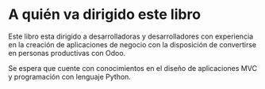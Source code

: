 A quién va dirigido este libro
==========

Este libro esta dirigido a desarrolladoras y desarrolladores con experiencia en la creación de aplicaciones de negocio con la disposición de convertirse en personas productivas con Odoo.

Se espera que cuente con conocimientos en el diseño de aplicaciones MVC	y programación con lenguaje	Python.
